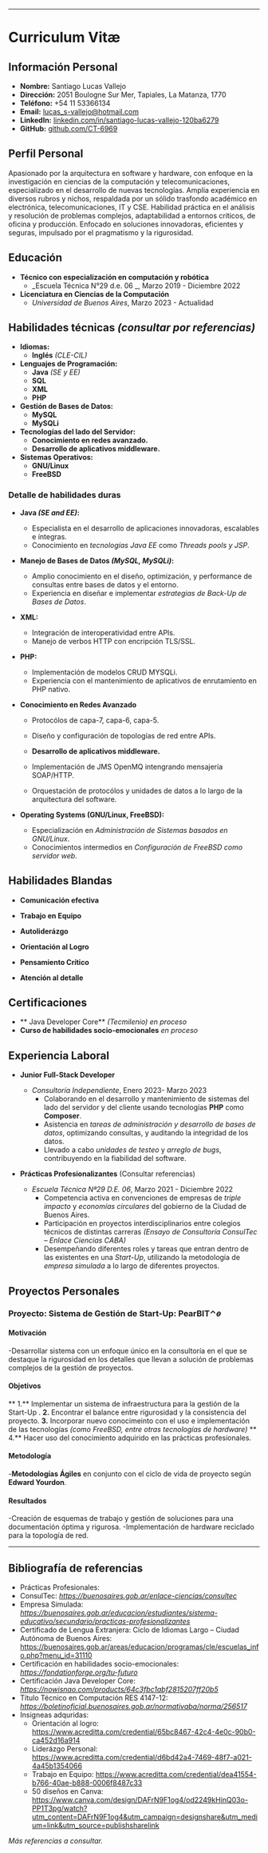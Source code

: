 ------
# Curriculum Vitæ
## **Información Personal**
- **Nombre:** Santiago Lucas Vallejo
- **Dirección:** 2051 Boulogne Sur Mer, Tapiales, La Matanza, 1770
- **Teléfono:** +54 11 53366134
- **Email:** lucas_s-vallejo@hotmail.com
- **LinkedIn:** [linkedin.com/in/santiago-lucas-vallejo-120ba6279](https://www.linkedin.com/in/santiago-lucas-vallejo-120ba6279/ )
- **GitHub:** [github.com/CT-6969](https://github.com/CT-6969)

## **Perfil Personal**
Apasionado por la arquitectura en software y hardware, con enfoque en la investigación en ciencias de la computación y telecomunicaciones, especializado en el desarrollo de nuevas tecnologías. Amplia experiencia en diversos rubros y nichos, respaldada por un sólido trasfondo académico en electrónica, telecomunicaciones, IT y CSE. Habilidad práctica en el análisis y resolución de problemas complejos, adaptabilidad a entornos críticos, de oficina y producción. Enfocado en soluciones innovadoras, eficientes y seguras, impulsado por el pragmatismo y la rigurosidad. 

## **Educación**
- **Técnico con especialización en computación y robótica**
  - _Escuela Técnica N°29 d.e. 06 _, Marzo 2019 - Diciembre 2022 
- **Licenciatura en Ciencias de la Computación**
  - _Universidad de Buenos Aires_, Marzo 2023 - Actualidad

## **Habilidades técnicas** *(consultar por referencias)*
- **Idiomas:**
  - **Inglés** *(CLE-CIL)*
- **Lenguajes de Programación:**
  - **Java** *(SE y EE)*
  - **SQL**
  - **XML**
  - **PHP**
- **Gestión de Bases de Datos:**
  - **MySQL**
  - **MySQLi**
- **Tecnologías del lado del Servidor:**
  - **Conocimiento en redes avanzado.**
  - **Desarrollo de aplicativos middleware.**
- **Sistemas Operativos:**
  - **GNU/Linux**
  - **FreeBSD**

### **Detalle de habilidades duras**
- **Java _(SE and EE)_:**
  - Especialista en el desarrollo de aplicaciones innovadoras, escalables e íntegras.
  - Conocimiento en _tecnologías Java EE_ como _Threads pools y JSP_.


- **Manejo de Bases de Datos _(MySQL, MySQLi)_:**
  - Amplio conocimiento en el diseño, optimización, y performance de consultas entre bases de datos y el entorno.
  - Experiencia en diseñar e implementar _estrategias de Back-Up de Bases de Datos_.

- **XML:**
  - Integración de interoperatividad entre APIs.
  - Manejo de verbos HTTP con encripción TLS/SSL.

- **PHP:**
  - Implementación de modelos CRUD MYSQLi.
  - Experiencia con el mantenimiento de aplicativos de enrutamiento en PHP nativo.

- **Conocimiento en Redes Avanzado**
  - Protocólos de capa-7, capa-6, capa-5.
  - Diseño y configuración de topologías de red entre APIs.

  - **Desarrollo de aplicativos middleware.**
  - Implementación de JMS OpenMQ intengrando mensajería SOAP/HTTP.
  - Orquestación de protocólos y unidades de datos a lo largo de la arquitectura del software.

- **Operating Systems (GNU/Linux, FreeBSD):**
  - Especialización en _Administración de Sistemas basados en GNU/Linux_.
  - Conocimientos intermedios en _Configuración de FreeBSD como servidor web_.

## **Habilidades Blandas**

- **Comunicación efectiva**

- **Trabajo en Equipo**

- **Autoliderázgo**

- **Orientación al Logro**

- **Pensamiento Crítico**

- **Atención al detalle**

## **Certificaciones**
- ** Java Developer Core**  *(Tecmilenio)* *en proceso*
- **Curso de habilidades socio-emocionales** *en proceso*

## **Experiencia Laboral**
- **Junior Full-Stack Developer**
  - _Consultoría Independiente_, Enero 2023- Marzo 2023
    - Colaborando en el desarrollo y mantenimiento de sistemas del lado del       servidor y del cliente usando tecnologías **PHP** como **Composer**.
    - Asistencia en _tareas de administración y desarrollo de bases de datos_, optimizando consultas, y auditando la integridad de los datos.
    - Llevado a cabo _unidades de testeo_ y _arreglo de bugs_, contribuyendo en la fiabilidad del software.

- **Prácticas Profesionalizantes** (Consultar referencias)
  - _Escuela Técnica Nª29 D.E. 06_, Marzo 2021 - Diciembre 2022
    - Competencia activa en convenciones de empresas de _triple impacto_ y _economías circulares_ del gobierno de la Ciudad de Buenos Aires.
    - Participación en proyectos interdisciplinarios entre colegios técnicos de distintas carreras *(Ensayo de Consultoría ConsulTec – Enlace Ciencias CABA)*
    - Desempeñando diferentes roles y tareas que entran dentro de las existentes en una _Start-Up_, utilizando la metodología de _empresa simulada_ a lo largo de diferentes proyectos.

## **Proyectos Personales**

### **Proyecto: Sistema de Gestión de Start-Up: PearBIT⌃𝑒**
#### **Motivación**
 -Desarrollar sistema con un enfoque único en la consultoría en el que se destaque la rigurosidad en los detalles que llevan a solución de problemas complejos de la gestión de proyectos.
#### **Objetivos**
** 1.** Implementar un sistema de infraestructura para la gestión de la Start-Up .
 **2.** Encontrar el balance entre rigurosidad y la consistencia del proyecto.
 **3.** Incorporar nuevo conocimeinto con el uso e implementación de las tecnologías *(como FreeBSD, entre otras tecnologías de hardware)*
** 4.** Hacer uso del conocimiento adquirido en las prácticas profesionales.

#### **Metodología**
  -**Metodologías Ágiles** en conjunto con el ciclo de vida de proyecto según **Edward Yourdon**.
#### **Resultados**
  -Creación de esquemas de trabajo y gestión de soluciones para una documentación óptima y rigurosa.
  -Implementación de hardware reciclado para la topología de red.

---

## **Bibliografía de referencias**
- Prácticas Profesionales:
 - ConsulTec: *https://buenosaires.gob.ar/enlace-ciencias/consultec* 
 - Empresa Simulada: *https://buenosaires.gob.ar/educacion/estudiantes/sistema-educativo/secundario/practicas-profesionalizantes* 
 - Certificado de Lengua Extranjera: Ciclo de Idiomas Largo – Ciudad Autónoma de Buenos Aires: https://buenosaires.gob.ar/areas/educacion/programas/cle/escuelas_info.php?menu_id=31110 
 - Certificación en habilidades socio-emocionales: *https://fondationforge.org/tu-futuro*
 - Certificación Java Developer Core: *https://nowisnao.com/products/64c3fbc1abf2815207ff20b5*
 - Título Técnico en Computación RES 4147-12: *https://boletinoficial.buenosaires.gob.ar/normativaba/norma/256517*
- Insigneas adquridas: 
  - Orientación al logro: https://www.acreditta.com/credential/65bc8467-42c4-4e0c-90b0-ca452d16a914
  - Liderázgo Personal: https://www.acreditta.com/credential/d6bd42a4-7469-48f7-a021-4a45b1354066
  - Trabajo en Equipo: https://www.acreditta.com/credential/dea41554-b766-40ae-b888-0006f8487c33
  - 50 diseños en Canva: https://www.canva.com/design/DAFrN9F1og4/od2249kHinQ03o-PP1T3pg/watch?utm_content=DAFrN9F1og4&utm_campaign=designshare&utm_medium=link&utm_source=publishsharelink

*Más referencias a consultar.*
